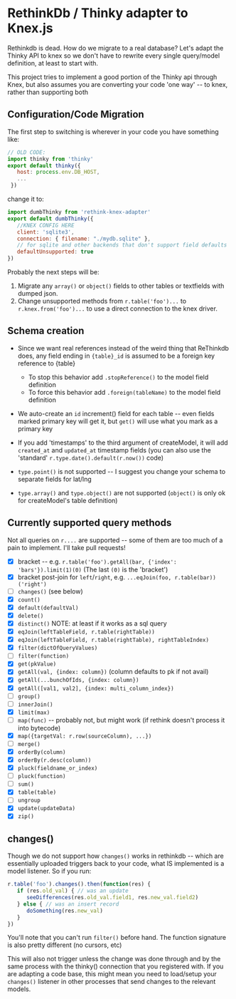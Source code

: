 # RethinkDb / Thinky adapter to Knex.js

Rethinkdb is dead.  How do we migrate to a real database?  Let's adapt the Thinky API
to knex so we don't have to rewrite every single query/model definition, at least to
start with.

This project tries to implement a good portion of the Thinky api through Knex, but also assumes you are converting your code 'one way' -- to knex, rather than supporting both

## Configuration/Code Migration

The first step to switching is wherever in your code you have something like:

```javascript
// OLD CODE:
import thinky from 'thinky'
export default thinky({
   host: process.env.DB_HOST,
   ...
 })
```

change it to:
```javascript
import dumbThinky from 'rethink-knex-adapter'
export default dumbThinky({
   //KNEX CONFIG HERE
   client: 'sqlite3',
   connection: { filename: "./mydb.sqlite" },
   // for sqlite and other backends that don't support field defaults
   defaultUnsupported: true
})
```

Probably the next steps will be:

1. Migrate any `array()` or `object()` fields to other tables or textfields with dumped json.
2. Change unsupported methods from `r.table('foo')...` to `r.knex.from('foo')...` to use
   a direct connection to the knex driver.

## Schema creation

* Since we want real references instead of the weird thing that ReThinkdb does,
  any field ending in `{table}_id` is assumed to be a foreign key reference to {table}
  * To stop this behavior add `.stopReference()` to the model field definition
  * To force this behavior add `.foreign(tableName)` to the model field definition

* We auto-create an `id` increment() field for each table -- even fields marked primary key
  will get it, but `get()` will use what you mark as a primary key

* If you add 'timestamps' to the third argument of createModel,
  it will add `created_at` and `updated_at` timestamp fields
  (you can also use the 'standard' `r.type.date().default(r.now())` code)

* `type.point()` is not supported -- I suggest you change your schema to separate fields for lat/lng

* `type.array()` and `type.object()` are not supported (`object()` is only ok for createModel's table definition)

## Currently supported query methods

Not all queries on `r....` are supported -- some of them are too much of a pain to implement.
I'll take pull requests!

 - [x] bracket -- e.g. `r.table('foo').getAll(bar, {'index': 'bars'}).limit(1)(0)` (The last `(0)` is the 'bracket')
 - [x] bracket post-join for `left`/`right`, e.g. `...eqJoin(foo, r.table(bar))('right')`
 - [ ] `changes()` (see below)
 - [x] `count()`
 - [x] `default(defaultVal)`
 - [x] `delete()`
 - [x] `distinct()` NOTE: at least if it works as a sql query
 - [x] `eqJoin(leftTableField, r.table(rightTable))`
 - [x] `eqJoin(leftTableField, r.table(rightTable), rightTableIndex)`
 - [x] `filter(dictOfQueryValues)`
 - [ ] `filter(function)`
 - [x] `get(pkValue)`
 - [x] `getAll(val, {index: column})` (column defaults to pk if not avail)
 - [x] `getAll(...bunchOfIds, {index: column})`
 - [x] `getAll([val1, val2], {index: multi_column_index})`
 - [ ] `group()`
 - [ ] `innerJoin()`
 - [x] `limit(max)`
 - [ ] `map(func)` -- probably not, but might work (if rethink doesn't process it into bytecode)
 - [x] `map({targetVal: r.row(sourceColumn), ...})`
 - [ ] `merge()`
 - [x] `orderBy(column)`
 - [x] `orderBy(r.desc(column))`
 - [x] `pluck(fieldname_or_index)`
 - [ ] `pluck(function)`
 - [ ] `sum()`
 - [x] `table(table)`
 - [ ] `ungroup`
 - [x] `update(updateData)`
 - [x] `zip()`

## changes()

Though we do not support how `changes()` works in rethinkdb -- which are essentially uploaded
triggers back to your code, what IS implemented is a model listener.  So if you run:

```javascript
r.table('foo').changes().then(function(res) {
   if (res.old_val) { // was an update
      seeDifferences(res.old_val.field1, res.new_val.field2)
   } else { // was an insert record
      doSomething(res.new_val)
   }
})
```

You'll note that you can't run `filter()` before hand.  The function
signature is also pretty different (no cursors, etc)

This will also not trigger unless the change was done through and by
the same process with the thinky() connection that you registered
with.  If you are adapting a code base, this might mean you need to
load/setup your `changes()` listener in other processes that send
changes to the relevant models.